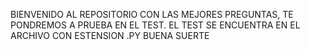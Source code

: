 BIENVENIDO AL REPOSITORIO CON LAS MEJORES PREGUNTAS, TE PONDREMOS A PRUEBA EN EL TEST.
EL TEST SE ENCUENTRA EN EL ARCHIVO CON ESTENSION .PY
BUENA SUERTE

